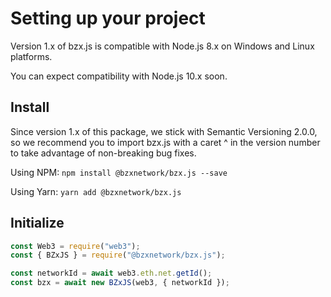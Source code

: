# Setting up your project

Version 1.x of bzx.js is compatible with Node.js 8.x on Windows and Linux platforms.

You can expect compatibility with Node.js 10.x soon.

## Install

Since version 1.x of this package, we stick with Semantic Versioning 2.0.0, so we recommend you to import bzx.js with a caret ^ in the version number to take advantage of non-breaking bug fixes.

Using NPM: `npm install @bzxnetwork/bzx.js --save`

Using Yarn: `yarn add @bzxnetwork/bzx.js`

## Initialize

```javascript
const Web3 = require("web3");
const { BZxJS } = require("@bzxnetwork/bzx.js");

const networkId = await web3.eth.net.getId();
const bzx = await new BZxJS(web3, { networkId });
```

